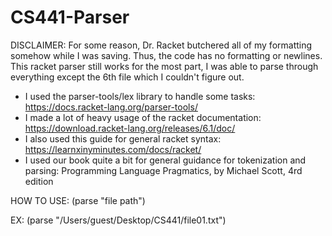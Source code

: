 # CS441-Parser

DISCLAIMER: For some reason, Dr. Racket butchered all of my formatting somehow while I was saving. Thus, the code has no formatting or newlines. 
This racket parser still works for the most part, I was able to parse through everything except the 6th file which I couldn't figure out.

- I used the parser-tools/lex library to handle some tasks: https://docs.racket-lang.org/parser-tools/
- I made a lot of heavy usage of the racket documentation: https://download.racket-lang.org/releases/6.1/doc/
- I also used this guide for general racket syntax: https://learnxinyminutes.com/docs/racket/
- I used our book quite a bit for general guidance for tokenization and parsing: Programming Language Pragmatics, by Michael 
Scott, 4rd edition

HOW TO USE: (parse "file path")

EX: (parse "/Users/guest/Desktop/CS441/file01.txt")
